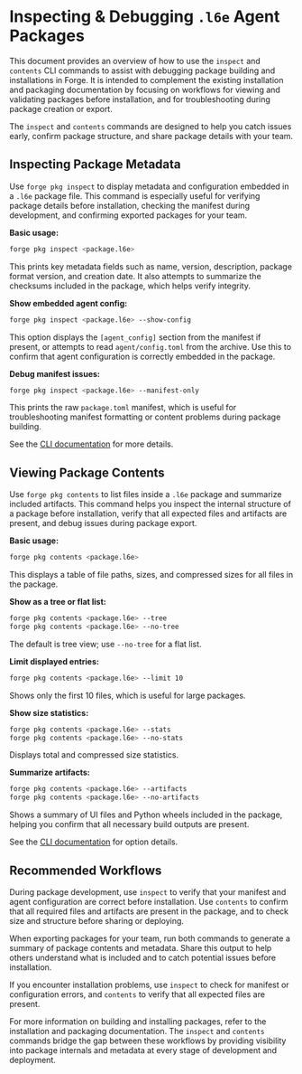 # Inspecting & Debugging `.l6e` Agent Packages

This document provides an overview of how to use the `inspect` and `contents` CLI commands to assist with debugging package building and installations in Forge. It is intended to complement the existing installation and packaging documentation by focusing on workflows for viewing and validating packages before installation, and for troubleshooting during package creation or export.

The `inspect` and `contents` commands are designed to help you catch issues early, confirm package structure, and share package details with your team.

## Inspecting Package Metadata

Use `forge pkg inspect` to display metadata and configuration embedded in a `.l6e` package file. This command is especially useful for verifying package details before installation, checking the manifest during development, and confirming exported packages for your team.

**Basic usage:**
```bash
forge pkg inspect <package.l6e>
```

This prints key metadata fields such as name, version, description, package format version, and creation date. It also attempts to summarize the checksums included in the package, which helps verify integrity.

**Show embedded agent config:**
```bash
forge pkg inspect <package.l6e> --show-config
```
This option displays the `[agent_config]` section from the manifest if present, or attempts to read `agent/config.toml` from the archive. Use this to confirm that agent configuration is correctly embedded in the package.

**Debug manifest issues:**
```bash
forge pkg inspect <package.l6e> --manifest-only
```
This prints the raw `package.toml` manifest, which is useful for troubleshooting manifest formatting or content problems during package building.

See the [CLI documentation](https://github.com/l6e-ai/forge/blob/a23d7609ed652edab7a9bd1d092d2effcb9f2d33/docs/cli.md) for more details.

## Viewing Package Contents

Use `forge pkg contents` to list files inside a `.l6e` package and summarize included artifacts. This command helps you inspect the internal structure of a package before installation, verify that all expected files and artifacts are present, and debug issues during package export.

**Basic usage:**
```bash
forge pkg contents <package.l6e>
```
This displays a table of file paths, sizes, and compressed sizes for all files in the package.

**Show as a tree or flat list:**
```bash
forge pkg contents <package.l6e> --tree
forge pkg contents <package.l6e> --no-tree
```
The default is tree view; use `--no-tree` for a flat list.

**Limit displayed entries:**
```bash
forge pkg contents <package.l6e> --limit 10
```
Shows only the first 10 files, which is useful for large packages.

**Show size statistics:**
```bash
forge pkg contents <package.l6e> --stats
forge pkg contents <package.l6e> --no-stats
```
Displays total and compressed size statistics.

**Summarize artifacts:**
```bash
forge pkg contents <package.l6e> --artifacts
forge pkg contents <package.l6e> --no-artifacts
```
Shows a summary of UI files and Python wheels included in the package, helping you confirm that all necessary build outputs are present.

See the [CLI documentation](https://github.com/l6e-ai/forge/blob/a23d7609ed652edab7a9bd1d092d2effcb9f2d33/docs/cli.md) for option details.

## Recommended Workflows

During package development, use `inspect` to verify that your manifest and agent configuration are correct before installation. Use `contents` to confirm that all required files and artifacts are present in the package, and to check size and structure before sharing or deploying.

When exporting packages for your team, run both commands to generate a summary of package contents and metadata. Share this output to help others understand what is included and to catch potential issues before installation.

If you encounter installation problems, use `inspect` to check for manifest or configuration errors, and `contents` to verify that all expected files are present.

For more information on building and installing packages, refer to the installation and packaging documentation. The `inspect` and `contents` commands bridge the gap between these workflows by providing visibility into package internals and metadata at every stage of development and deployment.